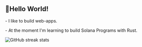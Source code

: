 <p align="left">
 <h2 align="left" style="strong">👋Hello World!</h2>
 <p  align="left" >- I like to build web-apps.</p>
 <p  align="left" >- At the moment I'm learning to build Solana Programs with Rust.</p>
</p>

![GitHub streak stats](https://github-readme-streak-stats.herokuapp.com/?user=THEM2DT&theme=algolia) 
